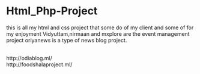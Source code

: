 # Html_Php-Project
this is all my html and css project that some do of my client and some of for my enjoyment
Vidyuttam,nirmaan and mxplore are the event management project
oriyanews is a type of news blog project.

<br>
http://odiablog.ml/ <br>
http://foodshalaproject.ml/
